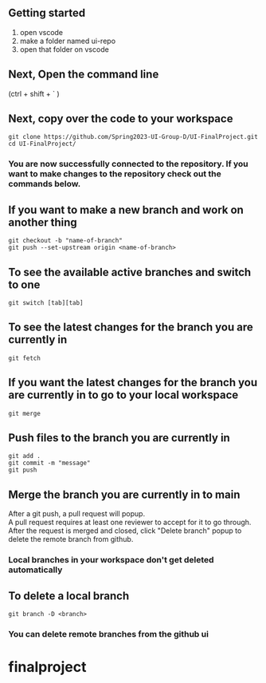 ## Getting started
1. open vscode
2. make a folder named ui-repo
3. open that folder on vscode

## Next, Open the command line
(ctrl + shift + ` )

## Next, copy over the code to your workspace
```
git clone https://github.com/Spring2023-UI-Group-D/UI-FinalProject.git
cd UI-FinalProject/
```
### You are now successfully connected to the repository. If you want to make changes to the repository check out the commands below.

## If you want to make a new branch and work on another thing
```
git checkout -b "name-of-branch"
git push --set-upstream origin <name-of-branch>
```

## To see the available active branches and switch to one
```
git switch [tab][tab]
```
## To see the latest changes for the branch you are currently in
```
git fetch
```
## If you want the latest changes for the branch you are currently in to go to your local workspace
```
git merge
```

## Push files to the branch you are currently in
```
git add . 
git commit -m "message"
git push
```

## Merge the branch you are currently in to main
After a git push, a pull request will popup.  
A pull request requires at least one reviewer to accept for it to go through.  
After the request is merged and closed, click "Delete branch" popup to delete the remote branch from github.
### Local branches in your workspace don't get deleted automatically
## To delete a local branch
```
git branch -D <branch> 
```
### You can delete remote branches from the github ui
# finalproject
